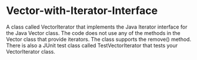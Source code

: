 # Vector-with-Iterator-Interface
A class called VectorIterator that implements the Java Iterator interface for the Java Vector class. The code does not use any of the methods in the Vector class that provide iterators. The class supports the remove() method. There is also a JUnit test class called TestVectorIterator that tests your VectorIterator class. 
